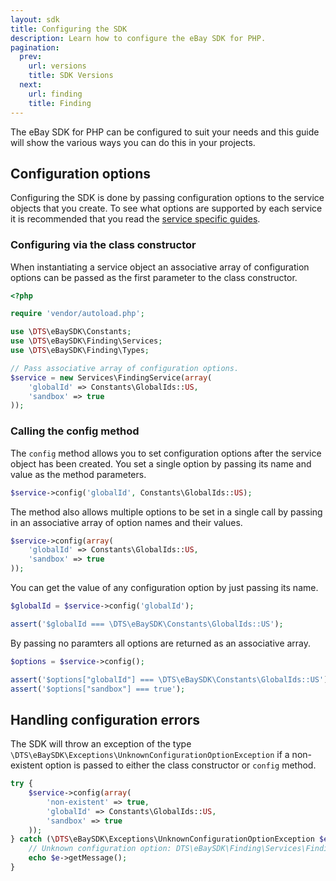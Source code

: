 ```yaml
---
layout: sdk
title: Configuring the SDK
description: Learn how to configure the eBay SDK for PHP.
pagination:
  prev:
    url: versions
    title: SDK Versions
  next:
    url: finding
    title: Finding
---
```

The eBay SDK for PHP can be configured to suit your needs and this guide will show the various ways you can do this in your projects.

## Configuration options

Configuring the SDK is done by passing configuration options to the service objects that you create. To see what options are supported by each service it is recommended that you read the [service specific guides](/sdk/guides/index.html#service-guides).

### Configuring via the class constructor

When instantiating a service object an associative array of configuration options can be passed as the first parameter to the class constructor.

```php
<?php

require 'vendor/autoload.php';

use \DTS\eBaySDK\Constants;
use \DTS\eBaySDK\Finding\Services;
use \DTS\eBaySDK\Finding\Types;

// Pass associative array of configuration options.
$service = new Services\FindingService(array(
    'globalId' => Constants\GlobalIds::US,
    'sandbox' => true
));
```

### Calling the config method

The `config` method allows you to set configuration options after the service object has been created. You set a single option by passing its name and value as the method parameters.

```php
$service->config('globalId', Constants\GlobalIds::US);
```

The method also allows multiple options to be set in a single call by passing in an associative array of option names and their values.

```php
$service->config(array(
    'globalId' => Constants\GlobalIds::US,
    'sandbox' => true
));
```

You can get the value of any configuration option by just passing its name.

```php
$globalId = $service->config('globalId');

assert('$globalId === \DTS\eBaySDK\Constants\GlobalIds::US');
```

By passing no paramters all options are returned as an associative array.

```php
$options = $service->config();

assert('$options["globalId"] === \DTS\eBaySDK\Constants\GlobalIds::US');
assert('$options["sandbox"] === true');
```

## Handling configuration errors

The SDK will throw an exception of the type `\DTS\eBaySDK\Exceptions\UnknownConfigurationOptionException` if a non-existent option is passed to either the class constructor or `config` method.

```php
try {
    $service->config(array(
        'non-existent' => true,
        'globalId' => Constants\GlobalIds::US,
        'sandbox' => true
    ));
} catch (\DTS\eBaySDK\Exceptions\UnknownConfigurationOptionException $e) {
    // Unknown configuration option: DTS\eBaySDK\Finding\Services\FindingService::non-existent
    echo $e->getMessage();
}
```
